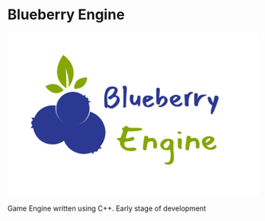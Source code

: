 # Blueberry Engine

![Blueberry-Engine](/Resources/BlueberryEngineLogo.jpg?raw=true "Blueberry-Engine")

Game Engine written using C++. Early stage of development

